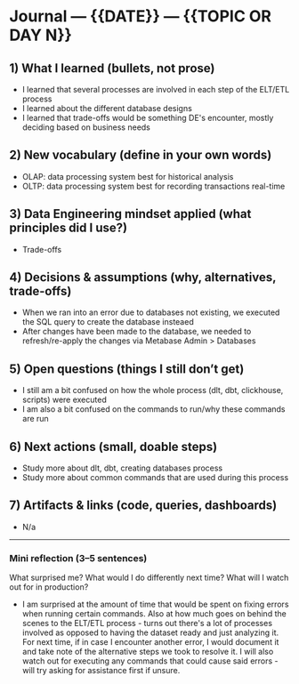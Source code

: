 # Journal — {{DATE}} — {{TOPIC OR DAY N}}

## 1) What I learned (bullets, not prose)
- I learned that several processes are involved in each step of the ELT/ETL process
- I learned about the different database designs
- I learned that trade-offs would be something DE's encounter, mostly deciding based on business needs

## 2) New vocabulary (define in your own words)
- OLAP: data processing system best for historical analysis
- OLTP: data processing system best for recording transactions real-time

## 3) Data Engineering mindset applied (what principles did I use?)
- Trade-offs

## 4) Decisions & assumptions (why, alternatives, trade-offs)
- When we ran into an error due to databases not existing, we executed the SQL query to create the database insteaed
- After changes have been made to the database, we needed to refresh/re-apply the changes via Metabase Admin > Databases

## 5) Open questions (things I still don’t get)
- I still am a bit confused on how the whole process (dlt, dbt, clickhouse, scripts) were executed
- I am also a bit confused on the commands to run/why these commands are run

## 6) Next actions (small, doable steps)
- Study more about dlt, dbt, creating databases process
- Study more about common commands that are used during this process

## 7) Artifacts & links (code, queries, dashboards)
- N/a

---

### Mini reflection (3–5 sentences)
What surprised me? What would I do differently next time? What will I watch out for in production?
- I am surprised at the amount of time that would be spent on fixing errors when running certain commands. Also at how much goes on behind the scenes to the ELT/ETL process - turns out there's a lot of processes involved as opposed to having the dataset ready and just analyzing it. For next time, if in case I encounter another error, I would document it and take note of the alternative steps we took to resolve it. I will also watch out for executing any commands that could cause said errors - will try asking for assistance first if unsure.
